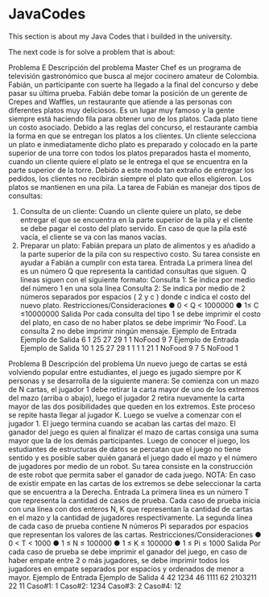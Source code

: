 # JavaCodes
This section is about my Java Codes that i builded in the university.


The next code is for solve a problem that is about:

Problema E
Descripción del problema
Master Chef es un programa de televisión gastronómico que busca al mejor
cocinero amateur de Colombia. Fabián, un participante con suerte ha llegado a la
final del concurso y debe pasar su última prueba. Fabián debe tomar la posición de
un gerente de Crepes and Waffles, un restaurante que atiende a las personas con
diferentes platos muy deliciosos. Es un lugar muy famoso y la gente siempre está
haciendo fila para obtener uno de los platos. Cada plato tiene un costo asociado.
Debido a las reglas del concurso, el restaurante cambia la forma en que se entregan
los platos a los clientes. Un cliente selecciona un plato e inmediatamente dicho plato
es preparado y colocado en la parte superior de una torre con todos los platos
preparados hasta el momento, cuando un cliente quiere el plato se le entrega el que
se encuentra en la parte superior de la torre. Debido a este modo tan extraño de
entregar los pedidos, los clientes no recibirán siempre el plato que ellos eligieron.
Los platos se mantienen en una pila. La tarea de Fabián es manejar dos tipos de
consultas:
1. Consulta de un cliente: Cuando un cliente quiere un plato, se debe entregar el
que se encuentra en la parte superior de la pila y el cliente se debe pagar el
costo del plato servido. En caso de que la pila esté vacía, el cliente se va con
las manos vacías.
2. Preparar un plato: Fabián prepara un plato de alimentos y es añadido a la
parte superior de la pila con su respectivo costo.
Su tarea consiste en ayudar a Fabián a cumplir con esta tarea.
Entrada
La primera línea del es un número Q que representa la cantidad consultas que
siguen. Q líneas siguen con el siguiente formato:
Consulta 1: Se indica por medio del número 1 en una sola línea
Consulta 2: Se indica por medio de 2 números separados por espacios ( 2 y c )
donde c indica el costo del nuevo plato.
Restricciones/Consideraciones
● 0 < Q < 1000000
● 1≤ C ≤10000000
Salida
Por cada consulta del tipo 1 se debe imprimir el costo del plato, en caso de no haber
platos se debe imprimir ‘No Food’. La consulta 2 no debe imprimir ningún mensaje.
Ejemplo de Entrada Ejemplo de Salida
6
1
25
27
29
1
1
NoFood
9
7
Ejemplo de Entrada Ejemplo de Salida
10
1
25
27
29
1
1
1
1
21
1
NoFood
9
7
5
NoFood
1

Problema B
Descripción del problema
Un nuevo juego de cartas se está volviendo popular entre estudiantes, el juego es
jugado siempre por K personas y se desarrolla de la siguiente manera:
Se comienza con un mazo de N cartas, el jugador 1 debe retirar la carta mayor de
uno de los extremos del mazo (arriba o abajo), luego el jugador 2 retira nuevamente
la carta mayor de las dos posibilidades que queden en los extremos. Este proceso
se repite hasta llegar al jugador K. Luego se vuelve a comenzar con el jugador 1. El
juego termina cuando se acaban las cartas del mazo. El ganador del juego es quien
al finalizar el mazo de cartas consiga una suma mayor que la de los demás
participantes.
Luego de conocer el juego, los estudiantes de estructuras de datos se percatan que
el juego no tiene sentido y es posible saber quién ganará el juego dado el mazo y el
número de jugadores por medio de un robot. Su tarea consiste en la construcción de
este robot que permita saber el ganador de cada juego.
NOTA: En caso de existir empate en las cartas de los extremos se debe seleccionar
la carta que se encuentra a la Derecha.
Entrada
La primera línea es un número T que representa la cantidad de casos de prueba.
Cada caso de prueba inicia con una línea con dos enteros N, K que representan la
cantidad de cartas en el mazo y la cantidad de jugadores respectivamente. La
segunda línea de cada caso de prueba contiene N números Pi separados por
espacios que representan los valores de las cartas.
Restricciones/Consideraciones
● 0 < T < 1000
● 1 ≤ N ≤ 100000
● 1 ≤ K ≤ 100000
● 1 ≤ Pi ≤ 1000
Salida
Por cada caso de prueba se debe imprimir el ganador del juego, en caso de haber
empate entre 2 o más jugadores, se debe imprimir todos los jugadores en empate
separados por espacios y ordenados de menor a mayor.
Ejemplo de Entrada Ejemplo de Salida
4
42
1234
46
1111
62
2103211
22
11
Caso#1:
1
Caso#2:
1234
Caso#3:
2
Caso#4:
12
